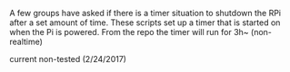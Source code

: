 A few groups have asked if there is a timer situation to shutdown the RPi after a set amount of time.
These scripts set up a timer that is started on when the Pi is powered.  From the repo the timer will run for 3h~ (non-realtime)

current non-tested (2/24/2017)



